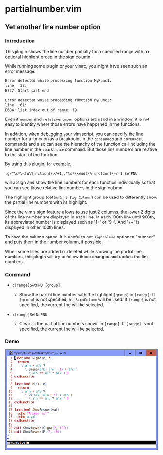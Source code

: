 # partialnumber.vim

## Yet another line number option

### Introduction

This plugin shows the line number partially for a specified range with an
optional highlight group in the sign column.

While running some plugin or your vimrc, you might have seen such an error
message:
```
Error detected while processing function MyFunc1:
line   37:
E727: Start past end

Error detected while processing function MyFunc2:
line   61:
E684: list index out of range: 19
```
Even if `number` and `relativenumber` options are used in a window, it is not
easy to identify where those errors have happened in the functions.

In addition, when debugging your vim script, you can specify the line number
for a function as a breakpoint in the `:breakadd` and `:breakdel` commands and
also can see the hierarchy of the function call including the line number in
the `:backtrace` command. But those line numbers are relative to the start of
the function.

By using this plugin, for example,
```
:g/^\s*\<fu\%[nction]\>/+1,/^\s*\<endf\%[unction]\>/-1 SetPNU
```
will assign and show the line numbers for each function individually so that
you can see those relative line numbers in the sign column.

The highlight group (default: `hl-SignColumn`) can be used to differently show
the partial line numbers with its highlight.

Since the vim's sign feature allows to use just 2 columns, the lower 2 digits
of the line number are displayed in each line. In each 100th line until 900th,
its abbreviated number is displayed such as '1+' or '9+'. And '++' is
displayed in other 100th lines.

To save the column space, it is useful to set `signcolumn` option to "number"
and puts them in the number column, if possible.

When some lines are added or deleted while showing the partial line numbers,
this plugin will try to follow those changes and update the line numbers.

### Command

* `:[range]SetPNU [group]`
  * Show the partial line number with the highlight `[group]` in `[range]`.
    If `[group]` is not specified, `hl-SignColumn` will be used. If `[range]`
    is not specified, the current line will be selected.

* `:[range]SetNoPNU`
  * Clear all the partial line numbers shown in `[range]`. If `[range]` is not
    specified, the current line will be selected.

### Demo

![demo](demo.gif)

